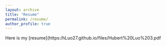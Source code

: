 ```yaml
---
layout: archive
title: "Resume"
permalink: /resume/
author_profile: true
---
```


Here is my [resume](https:/hLuo27.github.io/files/Hubert%20Luo%203.pdf
